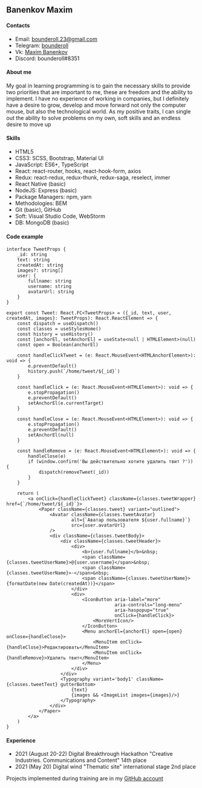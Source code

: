 ## Banenkov Maxim

#### Contacts

* Email: bounderoll.23@gmail.com
* Telegram: [bounderoll](https://t.me/bounderoll)
* Vk: [Maxim Banenkov](https://vk.com/bounderoll)
* Discord: bounderoll#8351

#### About me

My goal in learning programming is to gain the necessary skills to provide two priorities that are important to me,
these are freedom and the ability to implement. I have no experience of working in companies, but I definitely have a
desire to grow, develop and move forward not only the computer mouse, but also the technological world. As my positive
traits, I can single out the ability to solve problems on my own, soft skills and an endless desire to move up

#### Skills

* HTML5
* CSS3: SCSS, Bootstrap, Material UI
* JavaScript: ES6+, TypeScript
* React: react-router, hooks, react-hook-form, axios
* Redux: react-redux, redux-thunk, redux-saga, reselect, immer
* React Native (basic)
* NodeJS: Express (basic)
* Package Managers: npm, yarn
* Methodologies: BEM
* Git (basic), GitHub
* Soft: Visual Studio Code, WebStorm
* DB: MongoDB (basic)

#### Code example

```
interface TweetProps {
    _id: string
    text: string
    createdAt: string
    images?: string[]
    user: {
        fullname: string
        username: string
        avatarUrl: string
    }
}

export const Tweet: React.FC<TweetProps> = ({_id, text, user, createdAt, images}: TweetProps): React.ReactElement => {
    const dispatch = useDispatch()
    const classes = useStylesHome()
    const history = useHistory()
    const [anchorEl, setAnchorEl] = useState<null | HTMLElement>(null)
    const open = Boolean(anchorEl)

    const handleClickTweet = (e: React.MouseEvent<HTMLAnchorElement>): void => {
        e.preventDefault()
        history.push(`/home/tweet/${_id}`)
    }

    const handleClick = (e: React.MouseEvent<HTMLElement>): void => {
        e.stopPropagation()
        e.preventDefault()
        setAnchorEl(e.currentTarget)
    }

    const handleClose = (e: React.MouseEvent<HTMLElement>): void => {
        e.stopPropagation()
        e.preventDefault()
        setAnchorEl(null)
    }

    const handleRemove = (e: React.MouseEvent<HTMLElement>): void => {
        handleClose(e)
        if (window.confirm('Вы действительно хотите удалить твит ?')) {
            dispatch(removeTweet(_id))
        }
    }

    return (
        <a onClick={handleClickTweet} className={classes.tweetWrapper} href={`/home/tweet/${_id}`}>
            <Paper className={classes.tweet} variant="outlined">
                <Avatar className={classes.tweetAvatar}
                        alt={`Аватар пользователя ${user.fullname}`}
                        src={user.avatarUrl}
                />
                <div className={classes.tweetBody}>
                    <div className={classes.tweetHeader}>
                        <div>
                            <b>{user.fullname}</b>&nbsp;
                            <span className={classes.tweetUserName}>@{user.username}</span>&nbsp;
                            <span className={classes.tweetUserName}>·</span>&nbsp;
                            <span className={classes.tweetUserName}>{formatDate(new Date(createdAt))}</span>
                        </div>
                        <div>
                            <IconButton aria-label="more"
                                        aria-controls="long-menu"
                                        aria-haspopup="true"
                                        onClick={handleClick}>
                                <MoreVertIcon/>
                            </IconButton>
                            <Menu anchorEl={anchorEl} open={open} onClose={handleClose}>
                                <MenuItem onClick={handleClose}>Редактировать</MenuItem>
                                <MenuItem onClick={handleRemove}>Удалить твит</MenuItem>
                            </Menu>
                        </div>
                    </div>
                    <Typography variant='body1' className={classes.tweetText} gutterBottom>
                        {text}
                        {images && <ImageList images={images}/>}
                    </Typography>
                </div>
            </Paper>
        </a>
    )
}
```

#### Experience

* 2021 (August 20-22) Digital Breakthrough Hackathon "Creative Industries. Communications and Content" 14th place
* 2021 (May 20) Digital wind "Thematic site" international stage 2nd place

Projects implemented during training are in my [GitHub account](https://github.com/bndroll) 